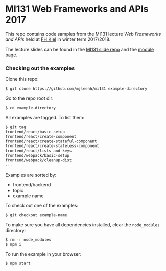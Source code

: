 # MI131 Web Frameworks and APIs 2017

This repo contains code samples from the MI131 lecture *Web Frameworks and APIs* held at [FH Kiel](https://fh-kiel.de/) 
in winter term 2017/2018.

The lecture slides can be found in the [MI131 slide repo](https://github.com/mjleehh/mi131-slides) and the 
[module page](https://lms.fh-kiel.de).

### Checking out the examples

Clone this repo:

```bash
$ git clone https://github.com/mjleehh/mi131 example-directory 
```

Go to the repo root dir:
```bash
$ cd example-directory
```

All examples are tagged. To list them:

```bash
$ git tag
frontend/react/basic-setup
frontend/react/create-component
frontend/react/create-stateful-component
frontend/react/create-stateless-component
frontend/react/lists-and-keys
frontend/webpack/basic-setup
frontend/webpack/cleanup-dist
...
```

Examples are sorted by:
- frontend/backend
- topic
- example name

To check out one of the examples:
```bash
$ git checkout example-name
```

To make sure you have all dependencies installed, clear the `node_modules` directory:
```bash
$ rm -r node_modules
$ npm i
```

To run the example in your browser:
```bash
$ npm start
```
